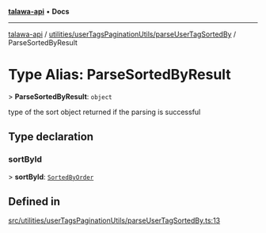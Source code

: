 [**talawa-api**](../../../../README.md) • **Docs**

***

[talawa-api](../../../../modules.md) / [utilities/userTagsPaginationUtils/parseUserTagSortedBy](../README.md) / ParseSortedByResult

# Type Alias: ParseSortedByResult

\> **ParseSortedByResult**: `object`

type of the sort object returned if the parsing is successful

## Type declaration

### sortById

\> **sortById**: [`SortedByOrder`](../../../../types/generatedGraphQLTypes/type-aliases/SortedByOrder.md)

## Defined in

[src/utilities/userTagsPaginationUtils/parseUserTagSortedBy.ts:13](https://github.com/PalisadoesFoundation/talawa-api/blob/bba5d82264abb62b9e358a3d3fe1af18a8a8f6e4/src/utilities/userTagsPaginationUtils/parseUserTagSortedBy.ts#L13)
